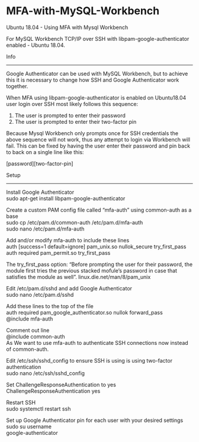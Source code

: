 # MFA-with-MySQL-Workbench
Ubuntu 18.04 - Using MFA with Mysql Workbench

For MySQL Workbench TCP/IP over SSH with libpam-google-authenticator enabled - Ubuntu 18.04.  
  
Info
________________________________________________________________________________
Google Authenticator can be used with MySQL Workbench, but to achieve this it is necessary to change how SSH and Google Authenticator work together.   
  
When MFA using libpam-google-authenticator is enabled on Ubuntu18.04 user login over SSH  most likely follows this sequence: 
1. The user is prompted to enter their password
2. The user is prompted to enter their two-factor pin

Because Mysql Workbench only prompts once for SSH credentials the above sequence will not work, thus any attempt to login via Workbench will fail. This can be fixed by having the user enter their password and pin back to back on a single line like this:
  
[password][two-factor-pin]   
  
Setup
________________________________________________________________________________
Install Google Authenticator  
sudo apt-get install libpam-google-authenticator  
  
  
Create a custom PAM config file called “mfa-auth” using common-auth as a base  
sudo cp /etc/pam.d/common-auth /etc/pam.d/mfa-auth  
sudo nano /etc/pam.d/mfa-auth  
  
Add and/or modify mfa-auth to include these lines  
auth [success=1 default=ignore] pam_unix.so nullok_secure try_first_pass  
auth required pam_permit.so try_first_pass  
  
The try_first_pass option: “Before prompting the user for their password, the module first tries the previous stacked mofule’s password in case that satisfies the module as well”.
linux.die.net/man/8/pam_unix



Edit /etc/pam.d/sshd and add Google Authenticator  
sudo nano /etc/pam.d/sshd  

Add these lines to the top of the file  
auth required pam_google_authenticator.so nullok forward_pass  
@include mfa-auth  

Comment out line  
@include common-auth  
As We want to use mfa-auth to authenticate SSH connections now instead of common-auth.  
  
  
Edit /etc/ssh/sshd_config to ensure SSH is using is using two-factor authentication  
sudo nano /etc/ssh/sshd_config  
  
Set ChallengeResponseAuthentication to yes  
ChallengeResponseAuthentication yes  
  
  
  
Restart SSH  
sudo systemctl restart ssh  

  
Set up Google Authenticator pin for each user with your desired settings  
sudo su username  
google-authenticator 

